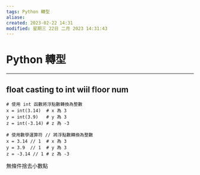 ```yaml
---
tags: Python 轉型
aliase: 
created: 2023-02-22 14:31
modified: 星期三 22日 二月 2023 14:31:43
---
```


# Python 轉型
***
## float casting to int wiil floor num

```python=
# 使用 int 函數將浮點數轉換為整數
x = int(3.14)  # x 為 3
y = int(3.9)   # y 為 3
z = int(-3.14) # z 為 -3

# 使用數學運算符 // 將浮點數轉換為整數
x = 3.14 // 1  # x 為 3
y = 3.9  // 1  # y 為 3
z = -3.14 // 1 # z 為 -3
```
無條件捨去小數點